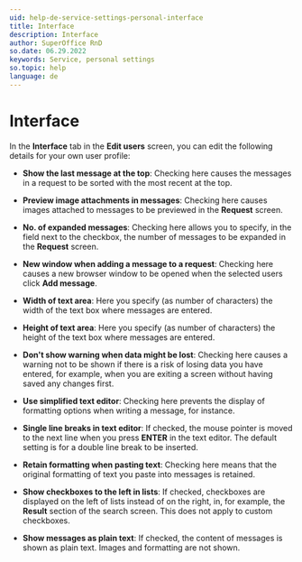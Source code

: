 ```yaml
---
uid: help-de-service-settings-personal-interface
title: Interface
description: Interface
author: SuperOffice RnD
so.date: 06.29.2022
keywords: Service, personal settings
so.topic: help
language: de
---
```


# Interface

In the **Interface** tab in the **Edit users** screen, you can edit the following details for your own user profile:

* **Show the last message at the top**: Checking here causes the messages in a request to be sorted with the most recent at the top.

* **Preview image attachments in messages**: Checking here causes images attached to messages to be previewed in the **Request** screen.

* **No. of expanded messages**: Checking here allows you to specify, in the field next to the checkbox, the number of messages to be expanded in the **Request** screen.

* **New window when adding a message to a request**: Checking here causes a new browser window to be opened when the selected users click **Add message**.

* **Width of text area**: Here you specify (as number of characters) the width of the text box where messages are entered.

* **Height of text area**: Here you specify (as number of characters) the height of the text box where messages are entered.

* **Don't show warning when data might be lost**: Checking here causes a warning not to be shown if there is a risk of losing data you have entered, for example, when you are exiting a screen without having saved any changes first.

* **Use simplified text editor**: Checking here prevents the display of formatting options when writing a message, for instance.

* **Single line breaks in text editor**: If checked, the mouse pointer is moved to the next line when you press **ENTER** in the text editor. The default setting is for a double line break to be inserted.

* **Retain formatting when pasting text**: Checking here means that the original formatting of text you paste into messages is retained.

* **Show checkboxes to the left in lists**: If checked, checkboxes are displayed on the left of lists instead of on the right, in, for example, the **Result** section of the search screen. This does not apply to custom checkboxes.

* **Show messages as plain text**: If checked, the content of messages is shown as plain text. Images and formatting are not shown.

